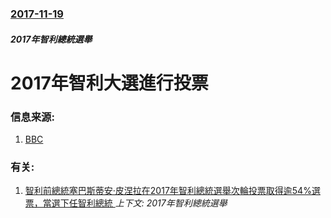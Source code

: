 ### [2017-11-19](/news/2017/11/19/index.md)

##### 2017年智利總統選舉
# 2017年智利大選進行投票 




### 信息来源:

1. [BBC](http://www.bbc.co.uk/news/world-latin-america-42041979)

### 有关:

1. [智利前總統塞巴斯蒂安·皮涅拉在2017年智利總統選舉次輪投票取得逾54%選票，當選下任智利總統 ](/news/2017/12/17/智利前總統塞巴斯蒂安-皮涅拉在2017年智利總統選舉次輪投票取得逾54-選票-當選下任智利總統.md) _上下文: 2017年智利總統選舉_
